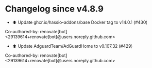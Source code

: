 # Changelog since v4.8.9
- ⬆️ Update ghcr.io/hassio-addons/base Docker tag to v14.0.1 (#430)

Co-authored-by: renovate[bot] <29139614+renovate[bot]@users.noreply.github.com> 
- ⬆️ Update AdguardTeam/AdGuardHome to v0.107.32 (#429)

Co-authored-by: renovate[bot] <29139614+renovate[bot]@users.noreply.github.com> 
